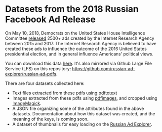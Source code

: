 # Datasets from the 2018 Russian Facebook Ad Release

On May 10, 2018, Democrats on the United States House Intelligence Committee <a href="https://democrats-intelligence.house.gov/facebook-ads/social-media-advertisements.htm">released</a> 2500+ ads created by the Internet Research Agency between 2015 and 2017. The Internet Research Agency is believed to have created these ads to influence the outcome of the 2016 United States presidential election, and in general influence Americans' political views. 

You can download this data <a href="https://democrats-intelligence.house.gov/facebook-ads/social-media-advertisements.htm">here</a>. It's also mirrored via Github Large File Service (LFS) on this repository: https://github.com/russian-ad-explorer/russian-ad-pdfs.

There are four datasets collected here:
* Text files extracted from these pdfs using <a href="https://linux.die.net/man/1/pdftotext">pdftotext</a>
* Images extracted from these pdfs using <a href="https://linux.die.net/man/1/pdfimages">pdfimages</a>, and cropped using <a href="http://www.imagemagick.org/script/index.php">ImageMagick</a>.
* A JSON file organizing some of the attributes found in the above datasets. Documentation about how this dataset was created, and the meaning of the keys, is coming soon. 
* A dataset of thumbnails for easy loading on the <a href="russian-ad-explorer.github.io">Russian Ad Explorer</a>.
